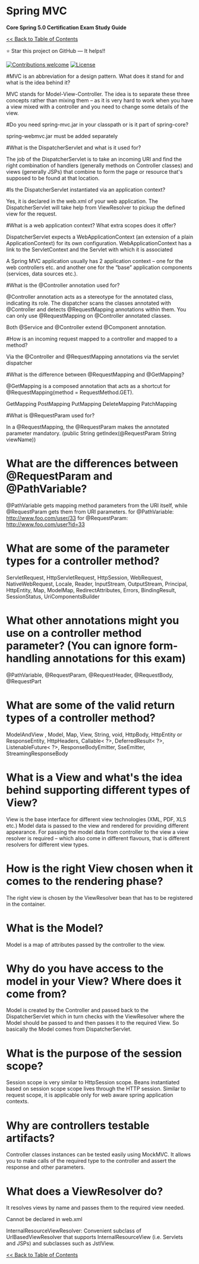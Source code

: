 # Spring MVC
**Core Spring 5.0 Certification Exam Study Guide**

[<< Back to Table of Contents](README.md)

:star: Star this project on GitHub — It helps!!

[![Contributions welcome](https://img.shields.io/badge/contributions-welcome-orange.svg)](https://github.com/seanjgildea/CoreSpring5CertificationGuide/issues)
[![License](https://img.shields.io/badge/license-MIT-blue.svg)](https://opensource.org/licenses/MIT)

#MVC is an abbreviation for a design pattern. What does it stand for and what is the idea behind it?

MVC stands for Model-View-Controller. The idea is to separate these three concepts rather than mixing them – as it is very hard to work when you have a view mixed with a controller and you need to change some details of the view.

#Do you need spring-mvc.jar in your classpath or is it part of spring-core?

spring-webmvc.jar must be added separately

#What is the DispatcherServlet and what is it used for?

The job of the DispatcherServlet is to take an incoming URI and find the right combination of handlers (generally methods on Controller classes) and views (generally JSPs) that combine to form the page or resource that's supposed to be found at that location.

#Is the DispatcherServlet instantiated via an application context?

Yes, it is declared in the web.xml of your web application. The DispatcherServlet will take help from ViewResolver to pickup the defined view for the request.

#What is a web application context? What extra scopes does it offer?

DispatcherServlet expects a WebApplicationContext (an extension of a plain ApplicationContext) for its own configuration. WebApplicationContext has a link to the ServletContext and the Servlet with which it is associated

A Spring MVC application usually has 2 application context – one for the web controllers etc. and another one for the “base” application components (services, data sources etc.).

#What is the @Controller annotation used for?

@Controller annotation acts as a stereotype for the annotated class, indicating its role. The dispatcher scans the classes annotated with @Controller and detects @RequestMapping annotations within them. You can only use @RequestMapping on @Controller annotated classes.

Both @Service and @Controller extend @Component annotation.

#How is an incoming request mapped to a controller and mapped to a method?

Via the @Controller and @RequestMapping annotations via the servlet dispatcher

#What is the difference between @RequestMapping and @GetMapping?

@GetMapping is a composed annotation that acts as a shortcut for @RequestMapping(method = RequestMethod.GET).

GetMapping
PostMapping
PutMapping
DeleteMapping
PatchMapping

#What is @RequestParam used for?

In a @RequestMapping, the @RequestParam makes the annotated parameter mandatory. (public String getIndex(@RequestParam String viewName))

# What are the differences between @RequestParam and @PathVariable?

@PathVariable gets mapping method parameters from the URI itself, while @RequestParam gets them from URI parameters. for @PathVariable: http://www.foo.com/user/33
for @RequestParam: http://www.foo.com/user?id=33

# What are some of the parameter types for a controller method?

ServletRequest, HttpServletRequest, HttpSession, WebRequest, NativeWebRequest, Locale, Reader, InputStream, OutputStream, Principal, HttpEntity, Map, ModelMap, RedirectAttributes, Errors, BindingResult, SessionStatus, UriComponentsBuilder

# What other annotations might you use on a controller method parameter? (You can ignore form-handling annotations for this exam)

@PathVariable, @RequestParam, @RequestHeader, @RequestBody, @RequestPart

# What are some of the valid return types of a controller method?

ModelAndView , Model, Map, View, String, void, HttpBody, HttpEntity or ResponseEntity, HttpHeaders, Callable< ?>, DeferredResult< ?>, ListenableFuture< ?>, ResponseBodyEmitter, SseEmitter, StreamingResponseBody

# What is a View and what's the idea behind supporting different types of View?

View is the base interface for different view technologies (XML, PDF, XLS etc.) Model data is passed to the view and rendered for providing different appearance. For passing the model data from controller to the view a view resolver is required – which also come in different flavours, that is different resolvers for different view types.

# How is the right View chosen when it comes to the rendering phase?

The right view is chosen by the ViewResolver bean that has to be registered in the container.

# What is the Model?

Model is a map of attributes passed by the controller to the view.

# Why do you have access to the model in your View? Where does it come from?

Model is created by the Controller and passed back to the DispatcherServlet which in turn checks with the ViewResolver where the Model should be passed to and then passes it to the required View. So basically the Model comes from DispatcherServlet.

# What is the purpose of the session scope?

Session scope is very similar to HttpSession scope. Beans instantiated based on session scope scope lives through the HTTP session. Similar to request scope, it is applicable only for web aware spring application contexts.

# Why are controllers testable artifacts?

Controller classes instances can be tested easily using MockMVC. It allows you to make calls of the required type to the controller and assert the response and other parameters.

# What does a ViewResolver do?

It resolves views by name and passes them to the required view needed.

Cannot be declared in web.xml

InternalResourceViewResolver: Convenient subclass of UrlBasedViewResolver that supports InternalResourceView (i.e. Servlets and JSPs) and subclasses such as JstlView.


[<< Back to Table of Contents](README.md)


